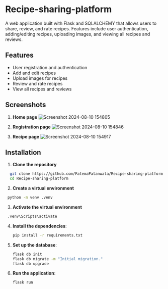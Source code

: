 # Recipe-sharing-platform

A web application built with Flask and SQLALCHEMY that allows users to share, review, and rate recipes. Features include user authentication, adding/editing recipes, uploading images, and viewing all recipes and reviews.


## **Features**

- User registration and authentication
- Add and edit recipes
- Upload images for recipes
- Review and rate recipes
- View all recipes and reviews


## **Screenshots**
1. **Home page**
![Screenshot 2024-08-10 154805](https://github.com/user-attachments/assets/d19e605a-b55b-4f86-b5fe-0833131ba120)

2. **Registration page**
![Screenshot 2024-08-10 154846](https://github.com/user-attachments/assets/b28374c0-981d-4400-bb06-55c1a6cfc420)

3. **Recipe page**
![Screenshot 2024-08-10 154917](https://github.com/user-attachments/assets/3b98bcdb-e3a9-4254-8cb6-9f1d4090d622)


## **Installation**

1. **Clone the repository**

```bash
  git clone https://github.com/FatemaPatanwala/Recipe-sharing-platform.git
  cd Recipe-sharing-platform
```
2. **Create a virtual environment**

```bash
 python -m venv .venv
```
3. **Activate the virtual environment**
```bash
 .venv\Scripts\activate
```
4. **Install the dependencies**:
    ```bash
    pip install -r requirements.txt
    ```
5. **Set up the database**:
    ```bash
    flask db init
    flask db migrate -m "Initial migration."
    flask db upgrade
    ```
6. **Run the application**:
    ```bash
    flask run
    ```
